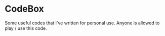 # CodeBox
Some useful codes that I've written for personal use. Anyone is allowed to play / use this code.
